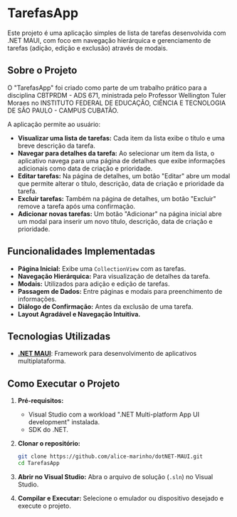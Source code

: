 # TarefasApp

Este projeto é uma aplicação simples de lista de tarefas desenvolvida com .NET MAUI, com foco em navegação hierárquica e gerenciamento de tarefas (adição, edição e exclusão) através de modais.

## Sobre o Projeto

O "TarefasApp" foi criado como parte de um trabalho prático para a disciplina CBTPRDM - ADS 671, ministrada pelo Professor Wellington Tuler Moraes no INSTITUTO FEDERAL DE EDUCAÇÃO, CIÊNCIA E TECNOLOGIA DE SÃO PAULO - CAMPUS CUBATÃO.

A aplicação permite ao usuário:

*   **Visualizar uma lista de tarefas:** Cada item da lista exibe o título e uma breve descrição da tarefa.
*   **Navegar para detalhes da tarefa:** Ao selecionar um item da lista, o aplicativo navega para uma página de detalhes que exibe informações adicionais como data de criação e prioridade.
*   **Editar tarefas:** Na página de detalhes, um botão "Editar" abre um modal que permite alterar o título, descrição, data de criação e prioridade da tarefa.
*   **Excluir tarefas:** Também na página de detalhes, um botão "Excluir" remove a tarefa após uma confirmação.
*   **Adicionar novas tarefas:** Um botão "Adicionar" na página inicial abre um modal para inserir um novo título, descrição, data de criação e prioridade.

## Funcionalidades Implementadas

*   **Página Inicial:** Exibe uma `CollectionView` com as tarefas.
*   **Navegação Hierárquica:** Para visualização de detalhes da tarefa.
*   **Modais:** Utilizados para adição e edição de tarefas.
*   **Passagem de Dados:** Entre páginas e modais para preenchimento de informações.
*   **Diálogo de Confirmação:** Antes da exclusão de uma tarefa.
*   **Layout Agradável e Navegação Intuitiva.**

## Tecnologias Utilizadas

*   **[.NET MAUI](https://learn.microsoft.com/pt-br/dotnet/maui/)**: Framework para desenvolvimento de aplicativos multiplataforma.

## Como Executar o Projeto

1.  **Pré-requisitos:**
    *   Visual Studio com a workload ".NET Multi-platform App UI development" instalada.
    *   SDK do .NET.

2.  **Clonar o repositório:**
    ```bash
    git clone https://github.com/alice-marinho/dotNET-MAUI.git
    cd TarefasApp
    ```

3.  **Abrir no Visual Studio:**
    Abra o arquivo de solução (`.sln`) no Visual Studio.

4.  **Compilar e Executar:**
    Selecione o emulador ou dispositivo desejado e execute o projeto.
